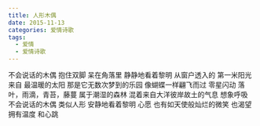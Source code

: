 ```yaml
---
title: 人形木偶
date: 2015-11-13
categories: 爱情诗歌
tags:
  - 爱情
  - 爱情诗歌
---
```


不会说话的木偶
抱住双脚
呆在角落里
静静地看着黎明
从窗户透入的
第一米阳光<!--more-->
来自
最温暖的太阳
那是它无数次梦到的乐园
像蝴蝶一样翩飞而过
零星闪动
落叶，雨滴，青苔，藤蔓
属于潮湿的森林
混着来自大洋彼岸故土的气息
想象呼吸
不会说话的木偶
类似人形
安静地看着黎明
心愿
也有如天使般灿烂的微笑
也渴望拥有温度
和心跳